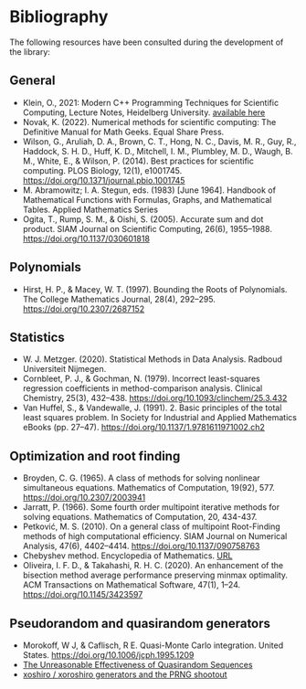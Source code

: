 # Bibliography
The following resources have been consulted during the development of the library:

## General
- Klein, O., 2021: Modern C++ Programming Techniques for Scientific Computing, Lecture Notes, Heidelberg University. [available here](https://conan.iwr.uni-heidelberg.de/people/oklein/)
- Novak, K. (2022). Numerical methods for scientific computing: The Definitive Manual for Math Geeks. Equal Share Press.
- Wilson, G., Aruliah, D. A., Brown, C. T., Hong, N. C., Davis, M. R., Guy, R., Haddock, S. H. D., Huff, K. D., Mitchell, I. M., Plumbley, M. D., Waugh, B. M., White, E., & Wilson, P. (2014). Best practices for scientific computing. PLOS Biology, 12(1), e1001745. https://doi.org/10.1371/journal.pbio.1001745
- M. Abramowitz; I. A. Stegun, eds. (1983) [June 1964]. Handbook of Mathematical Functions with Formulas, Graphs, and Mathematical Tables. Applied Mathematics Series
- Ogita, T., Rump, S. M., & Oishi, S. (2005). Accurate sum and dot product. SIAM Journal on Scientific Computing, 26(6), 1955–1988. https://doi.org/10.1137/030601818

## Polynomials
- Hirst, H. P., & Macey, W. T. (1997). Bounding the Roots of Polynomials. The College Mathematics Journal, 28(4), 292–295. https://doi.org/10.2307/2687152

## Statistics
- W. J. Metzger. (2020). Statistical Methods in Data Analysis. Radboud Universiteit Nijmegen.
- Cornbleet, P. J., & Gochman, N. (1979). Incorrect least-squares regression coefficients in method-comparison analysis. Clinical Chemistry, 25(3), 432–438. https://doi.org/10.1093/clinchem/25.3.432
- Van Huffel, S., & Vandewalle, J. (1991). 2. Basic principles of the total least squares problem. In Society for Industrial and Applied Mathematics eBooks (pp. 27–47). https://doi.org/10.1137/1.9781611971002.ch2

## Optimization and root finding
- Broyden, C. G. (1965). A class of methods for solving nonlinear simultaneous equations. Mathematics of Computation, 19(92), 577. https://doi.org/10.2307/2003941
- Jarratt, P. (1966). Some fourth order multipoint iterative methods for solving equations. Mathematics of Computation, 20, 434-437.
- Petković, M. S. (2010). On a general class of multipoint Root-Finding methods of high computational efficiency. SIAM Journal on Numerical Analysis, 47(6), 4402–4414. https://doi.org/10.1137/090758763
- Chebyshev method. Encyclopedia of Mathematics. [URL](http://encyclopediaofmath.org/index.php?title=Chebyshev_method&oldid=44670)
- Oliveira, I. F. D., & Takahashi, R. H. C. (2020). An enhancement of the bisection method average performance preserving minmax optimality. ACM Transactions on Mathematical Software, 47(1), 1–24. https://doi.org/10.1145/3423597

## Pseudorandom and quasirandom generators
- Morokoff, W J, & Caflisch, R E. Quasi-Monte Carlo integration. United States. https://doi.org/10.1006/jcph.1995.1209 
- [The Unreasonable Effectiveness of Quasirandom Sequences](http://extremelearning.com.au/unreasonable-effectiveness-of-quasirandom-sequences/)
- [xoshiro / xoroshiro generators and the PRNG shootout](https://prng.di.unimi.it/)
